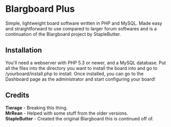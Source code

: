 # Blargboard Plus
Simple, lightweight board software written in PHP and MySQL. Made easy and straightforward to use compared to larger forum softwares and is a continuation of the Blargboard project by StapleButter.

## Installation
You'll need a webserver with PHP 5.3 or newer, and a MySQL database. Put all the files into the directory you want to install the board into and go to /yourboard/install.php to install. Once installed, you can go to the Dashboard page as the administrator and start configuring your board!

## Credits
**Tierage** - Breaking this thing.  
**MrRean** - Helped with some stuff from the older versions.  
**StapleButter** - Created the original Blargboard this is continued off of.  
